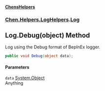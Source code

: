 #### [ChensHelpers](./index.md 'index')
### [Chen.Helpers.LogHelpers](./Chen-Helpers-LogHelpers.md 'Chen.Helpers.LogHelpers').[Log](./Chen-Helpers-LogHelpers-Log.md 'Chen.Helpers.LogHelpers.Log')
## Log.Debug(object) Method
Log using the Debug format of BepInEx logger.  
```csharp
public void Debug(object data);
```
#### Parameters
<a name='Chen-Helpers-LogHelpers-Log-Debug(object)-data'></a>
`data` [System.Object](https://docs.microsoft.com/en-us/dotnet/api/System.Object 'System.Object')  
Anything  
  
